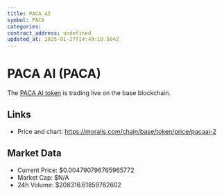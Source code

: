 ```yaml
---
title: PACA AI
symbol: PACA
categories: 
contract_address: undefined
updated_at: 2025-01-27T14:49:10.504Z
---
```


# PACA AI (PACA)
The [PACA AI token](https://moralis.com/chain/base/token/price/pacaai-2) is trading live on the base blockchain.

## Links
- Price and chart: https://moralis.com/chain/base/token/price/pacaai-2

## Market Data
- Current Price: $0.004790796765965772
- Market Cap: $N/A
- 24h Volume: $208316.61859762602

